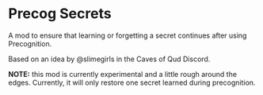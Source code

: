 # Precog Secrets

A mod to ensure that learning or forgetting a secret continues after using
Precognition.

Based on an idea by @slimegirls in the Caves of Qud Discord.

**NOTE:** this mod is currently experimental and a little rough around the
edges. Currently, it will only restore one secret learned during precognition.
